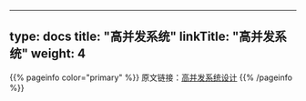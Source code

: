
---
type: docs
title: "高并发系统"
linkTitle: "高并发系统"
weight: 4
---

{{% pageinfo color="primary" %}}
原文链接：[高并发系统设计](https://zq99299.github.io/note-architect/hc/)
{{% /pageinfo %}}
